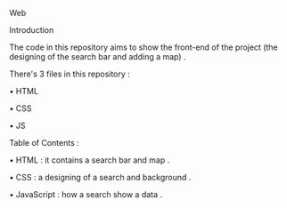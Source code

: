 Web

Introduction

The code in this repository aims to show the front-end of the project (the designing of the search bar and adding a map) .

There's 3 files in this repository :

•	HTML 

•	CSS 

•	JS

Table of Contents :

•	HTML : it contains a search bar and map .


•	CSS : a designing of a search and background .


•	JavaScript : how a search show a data .
